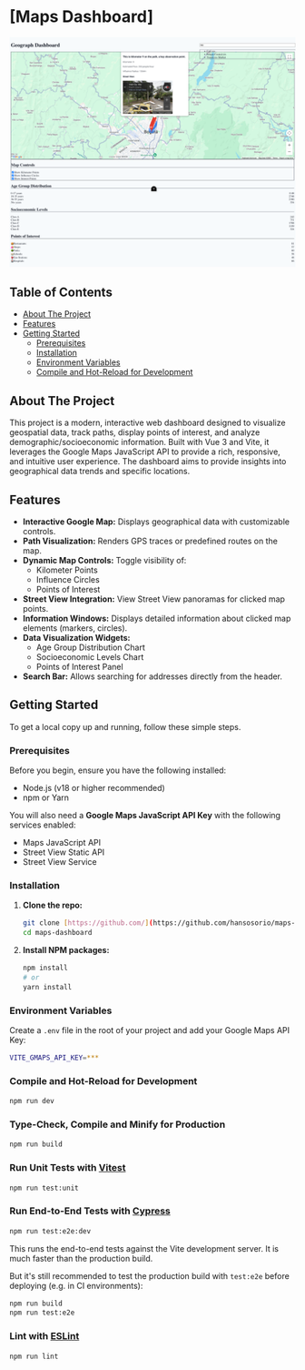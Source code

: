 # [Maps Dashboard]

![Dashboard Screenshot](./src/assets/Vite-App-07-28-2025.png)

## Table of Contents

- [About The Project](#about-the-project)
- [Features](#features)
- [Getting Started](#getting-started)
  - [Prerequisites](#prerequisites)
  - [Installation](#installation)
  - [Environment Variables](#environment-variables)
  - [Compile and Hot-Reload for Development](#environment-variables)

## About The Project

This project is a modern, interactive web dashboard designed to visualize geospatial data, track paths, display points of interest, and analyze demographic/socioeconomic information. Built with Vue 3 and Vite, it leverages the Google Maps JavaScript API to provide a rich, responsive, and intuitive user experience. The dashboard aims to provide insights into geographical data trends and specific locations.

## Features

- **Interactive Google Map:** Displays geographical data with customizable controls.
- **Path Visualization:** Renders GPS traces or predefined routes on the map.
- **Dynamic Map Controls:** Toggle visibility of:
  - Kilometer Points
  - Influence Circles
  - Points of Interest
- **Street View Integration:** View Street View panoramas for clicked map points.
- **Information Windows:** Displays detailed information about clicked map elements (markers, circles).
- **Data Visualization Widgets:**
  - Age Group Distribution Chart
  - Socioeconomic Levels Chart
  - Points of Interest Panel
- **Search Bar:** Allows searching for addresses directly from the header.

## Getting Started

To get a local copy up and running, follow these simple steps.

### Prerequisites

Before you begin, ensure you have the following installed:

- Node.js (v18 or higher recommended)
- npm or Yarn

You will also need a **Google Maps JavaScript API Key** with the following services enabled:

- Maps JavaScript API
- Street View Static API
- Street View Service

### Installation

1.  **Clone the repo:**
    ```bash
    git clone [https://github.com/](https://github.com/hansosorio/maps-dashboard/)
    cd maps-dashboard
    ```
2.  **Install NPM packages:**
    ```bash
    npm install
    # or
    yarn install
    ```

### Environment Variables

Create a `.env` file in the root of your project and add your Google Maps API Key:

```bash
VITE_GMAPS_API_KEY=***
```

### Compile and Hot-Reload for Development

```sh
npm run dev
```

### Type-Check, Compile and Minify for Production

```sh
npm run build
```

### Run Unit Tests with [Vitest](https://vitest.dev/)

```sh
npm run test:unit
```

### Run End-to-End Tests with [Cypress](https://www.cypress.io/)

```sh
npm run test:e2e:dev
```

This runs the end-to-end tests against the Vite development server.
It is much faster than the production build.

But it's still recommended to test the production build with `test:e2e` before deploying (e.g. in CI environments):

```sh
npm run build
npm run test:e2e
```

### Lint with [ESLint](https://eslint.org/)

```sh
npm run lint
```

